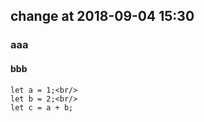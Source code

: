 ## change at 2018-09-04 15:30
### aaa
#### bbb
```
let a = 1;<br/>
let b = 2;<br/>
let c = a + b;
```